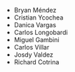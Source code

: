 - Bryan Méndez
- Cristian Ycochea
- Danica Vargas
- Carlos Longobardi
- Miguel Gambini
- Carlos Villar
- Josdy Valdez 
- Richard Cotrina <rcotrina94>
